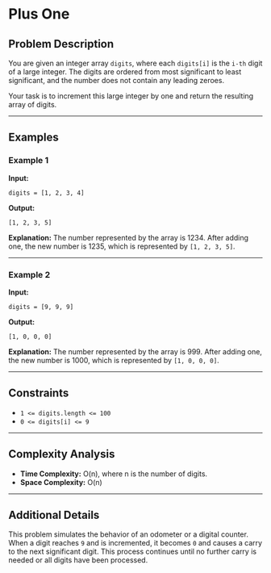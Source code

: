 # Plus One

## Problem Description

You are given an integer array `digits`, where each `digits[i]` is the `i-th` digit of a large integer. The digits are ordered from most significant to least significant, and the number does not contain any leading zeroes.

Your task is to increment this large integer by one and return the resulting array of digits.

---

## Examples

### Example 1

**Input:**
```
digits = [1, 2, 3, 4]
```



**Output:**
```
[1, 2, 3, 5]
```



**Explanation:**
The number represented by the array is 1234. After adding one, the new number is 1235, which is represented by `[1, 2, 3, 5]`.

---

### Example 2

**Input:**
```
digits = [9, 9, 9]
```


**Output:**
```
[1, 0, 0, 0]
```



**Explanation:**
The number represented by the array is 999. After adding one, the new number is 1000, which is represented by `[1, 0, 0, 0]`.

---

## Constraints

- `1 <= digits.length <= 100`
- `0 <= digits[i] <= 9`

---

## Complexity Analysis

- **Time Complexity:** O(n), where n is the number of digits.
- **Space Complexity:** O(n)

---

## Additional Details

This problem simulates the behavior of an odometer or a digital counter. When a digit reaches `9` and is incremented, it becomes `0` and causes a carry to the next significant digit. This process continues until no further carry is needed or all digits have been processed.
